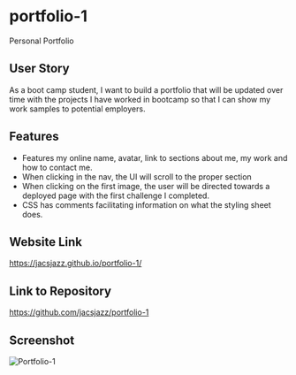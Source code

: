 # portfolio-1
Personal Portfolio
 
 ## User Story 
 As a boot camp student, I want to build a portfolio that will be updated over time with the projects I have worked in bootcamp so that I can show my work samples to potential employers. 

 ## Features  
 * Features my online name, avatar, link to sections about me, my work and how to contact me. 
 * When clicking in the nav, the UI will scroll to the proper section 
 * When clicking on the first image, the user will be directed towards a deployed page with the first challenge I completed. 
 * CSS has comments facilitating information on what the styling sheet does. 

 ## Website Link

 https://jacsjazz.github.io/portfolio-1/ 

 ## Link to Repository 
 https://github.com/jacsjazz/portfolio-1 

 ## Screenshot 
 ![Portfolio-1](https://github.com/jacsjazz/portfolio-1/assets/163788446/b2fa5599-fff1-411d-a1f6-c51e8ba595e0)
